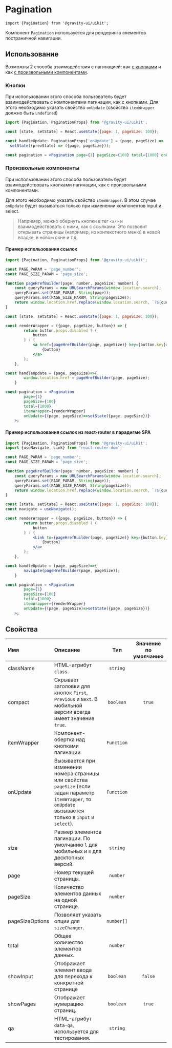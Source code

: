 <!--GITHUB_BLOCK-->

# Pagination

<!--/GITHUB_BLOCK-->

```tsx
import {Pagination} from '@gravity-ui/uikit';
```

Компонент `Pagination` используется для рендеринга элементов постраничной навигации.

## Использование

Возможны 2 способа взаимодействия с пагинацией: как [с кнопками](#кнопки) и как [с произвольными компонентами](#произвольные-компоненты).

### Кнопки

При использовании этого способа пользователь будет взаимодействовать с компонентами пагинации, как с кнопками.
Для этого необходимо указать свойство `onUpdate` (свойство `itemWrapper` должно быть `undefined`)

```jsx
import {Pagination, PaginationProps} from '@gravity-ui/uikit';

const [state, setState] = React.useState({page: 1, pageSize: 100});

const handleUpdate: PaginationProps['onUpdate'] = (page, pageSize) =>
  setState((prevState) => ({page, pageSize}));

const pagination = <Pagination page={1} pageSize={100} total={1000} onUpdate={handleUpdate} />;
```

### Произвольные компоненты

При использовании этого способа пользователь будет взаимодействовать кнопками пагинации, как с произвольными компонентами.

Для этого необходимо указать свойство `itemWrapper`. В этом случае `onUpdate` будет вызываться только при изменении компонентов input и select.

> Например, можно обернуть кнопки в тег `<a/>` и взаимодействовать с ними, как с ссылками. Это позволит открывать страницы (например, из контекстного меню) в новой владке, в новом окне и т.д.

#### Пример использования ссылок

```jsx
import {Pagination, PaginationProps} from '@gravity-ui/uikit';

const PAGE_PARAM = 'page_number';
const PAGE_SIZE_PARAM = 'page_size';

function pageHrefBuilder(page: number, pageSize: number) {
    const queryParams = new URLSearchParams(window.location.search);
    queryParams.set(PAGE_PARAM, String(page));
    queryParams.set(PAGE_SIZE_PARAM, String(pageSize));
    return window.location.href.replace(window.location.search, `?${queryParams.toString()}`);
}

const [state, setState] = React.useState({page: 1, pageSize: 100});

const renderWrapper = ({page, pageSize, button}) => {
        return button.props.disabled ? (
            button
        ) : (
            <a href={pageHrefBuilder(page, pageSize)} key={button.key}>
                {button}
            </a>
        );
    },

const handleUpdate = (page, pageSize)=>{
        window.location.href = pageHrefBuilder(page, pageSize);
    }

const pagination = <Pagination
        page={1}
        pageSize={100}
        total={1000}
        itemWrapper={renderWrapper}
        onUpdate={(page, pageSize)=>setState({page, pageSize})}
    >;
```

#### Пример использования ссылок из react-router в парадигме SPA

```jsx
import {Pagination, PaginationProps} from '@gravity-ui/uikit';
import {useNavigate, Link} from 'react-router-dom';

const PAGE_PARAM = 'page_number';
const PAGE_SIZE_PARAM = 'page_size';

function pageHrefBuilder(page: number, pageSize: number) {
    const queryParams = new URLSearchParams(window.location.search);
    queryParams.set(PAGE_PARAM, String(page));
    queryParams.set(PAGE_SIZE_PARAM, String(pageSize));
    return window.location.href.replace(window.location.search, `?${queryParams.toString()}`);
}

const [state, setState] = React.useState({page: 1, pageSize: 100});
const navigate = useNavigate();

const renderWrapper = ({page, pageSize, button}) => {
        return button.props.disabled ? (
            button
        ) : (
            <Link to={pageHrefBuilder(page, pageSize)} key={button.key}>
                {button}
            </a>
        );
    },

const handleUpdate = (page, pageSize)=>{
        navigate(pageHrefBuilder(page, pageSize));
    }

const pagination = <Pagination
        page={1}
        pageSize={100}
        total={1000}
        itemWrapper={renderWrapper}
        onUpdate={(page, pageSize)=>setState({page, pageSize})}
    >;
```

## Свойства

| Имя             | Описание                                                                                                                                                    |    Тип     | Значение по умолчанию |
| :-------------- | :---------------------------------------------------------------------------------------------------------------------------------------------------------- | :--------: | :-------------------: |
| className       | HTML-атрибут `class`.                                                                                                                                       |  `string`  |                       |
| compact         | Скрывает заголовки для кнопок `First`, `Previous` и `Next`. В мобильной версии всегда имеет значение `true`.                                                | `boolean`  |        `true`         |
| itemWrapper     | Компонент-обертка над кнопками пагинации                                                                                                                    | `Function` |                       |
| onUpdate        | Вызывается при изменении номера страницы или свойства `pageSize` (если задан параметр `itemWrapper`, то `onUpdate` вызывается только в `input` и `select`). | `Function` |                       |
| size            | Размер элементов пагинации. По умолчанию `l` для мобильных и `m` для десктопных версий.                                                                     |  `string`  |                       |
| page            | Номер текущей страницы.                                                                                                                                     |  `number`  |                       |
| pageSize        | Количество элементов данных на одной странице.                                                                                                              |  `number`  |                       |
| pageSizeOptions | Позволяет указать опции для `sizeChanger`.                                                                                                                  | `number[]` |                       |
| total           | Общее количество элементов данных.                                                                                                                          |  `number`  |                       |
| showInput       | Отображает элемент ввода для перехода к конкретной странице                                                                                                 | `boolean`  |        `false`        |
| showPages       | Отображает нумерацию страниц.                                                                                                                               | `boolean`  |        `true`         |
| qa              | HTML-атрибут `data-qa`, используется для тестирования.                                                                                                      |  `string`  |                       |
